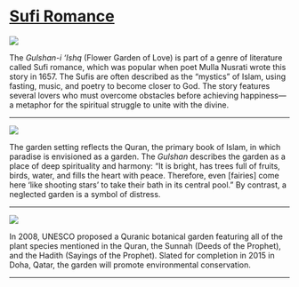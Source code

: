 # [Sufi Romance](http://artsmia.github.io/griot/#/stories/580)

![](http://cdn.dx.artsmia.org/thumbs/tn_mia_5042227.jpg)

The *Gulshan-i ‘Ishq* (Flower Garden of Love) is part of a genre of literature called Sufi romance, which was popular when poet Mulla Nusrati wrote this story in 1657. The Sufis are often described as the “mystics” of Islam, using fasting, music, and poetry to become closer to God. The story features several lovers who must overcome obstacles before achieving happiness—a metaphor for the spiritual struggle to unite with the divine.     

---

![](http://cdn.dx.artsmia.org/thumbs/tn_mia_5042227.jpg)

The garden setting reflects the Quran, the primary book of Islam, in which paradise is envisioned as a garden. The *Gulshan* describes the garden as a place of deep spirituality and harmony: “It is bright, has trees full of fruits, birds, water, and fills the heart with peace. Therefore, even [fairies] come here ‘like shooting stars’ to take their bath in its central pool.” By contrast, a neglected garden is a symbol of distress.  

---

![](http://cdn.dx.artsmia.org/thumbs/tn_mia_5042227.jpg)

In 2008, UNESCO proposed a Quranic botanical garden featuring all of the plant species mentioned in the Quran, the Sunnah (Deeds of the Prophet), and the Hadith (Sayings of the Prophet). Slated for completion in 2015 in Doha, Qatar, the garden will promote environmental conservation.  

---
